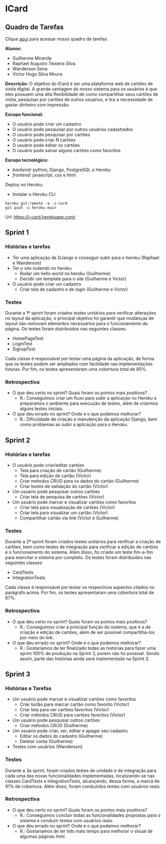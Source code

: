 # ICard

## Quadro de Tarefas
Clique [aqui](https://github.com/Maharal/ICard/projects/1) para acessar nosso quadro de tarefas

**Alunos:**
- Guilherme Miranda
- Raphael Augusto Teixeira Silva
- Wanderson Sena
- Victor Hugo Silva Moura

**Descrição:** 
O objetivo do ICard é ser uma plataforma web de cartões de visita digital. A grande vantagem do nosso sistema para os usuários é que eles possuem uma alta flexibilidade de como compartilhar seus cartões de visita, pesquisar por cartões de outros usuários, e tira a necessidade de gastar dinheiro com impressão.

**Escopo funcional:**
- O usuário pode criar um cadastro
- O usuário pode pesquisar por outros usuários cadastrados
- O usuário pode pesquisar por cartões
- O usuário pode criar N cartões
- O usuário pode editar os cartões
- O usuário pode salvar alguns cartões como favoritos

**Escopo tecnológico:**
- *backend:* python, Django, PostgreSQL e Heroku
- *frontend:* javascript, css e html

Deploy no Heroku:

- Instalar o Heroku CLI
 ```
heroku git:remote -a -i-card
git push -u heroku main
```

Url: https://i-card.herokuapp.com/

## Sprint 1

### Histórias e tarefas
- Ter uma aplicação de DJango e conseguir subir para o heroku (Raphael e Wanderson)
- Ter o site rodando no heroku
  - Rodar um hello world no heroku (Guilherme)
  - Decidir um template para o site (Guilherme e Victor)
- O usuário pode criar um cadastro
  - Criar tela de cadastro e de login (Guilherme e Victor)

### Testes
Durante a 1ª sprint foram criados testes unitários para verificar alterações no layout da aplicação, o principal objetivo foi garantir que mudanças de layout não removam elementos necessários para o funcionamento da página. Os testes foram distribuidos nas seguintes classes:

- HomePageTest
- LoginTest
- SignupTest

Cada classe é responsável por testar uma página da aplicação, de forma que os testes podem ser ampliados com facilidade nas implementações futuras. Por fim, os testes apresentaram uma cobertura total de 85%.

### Retrospectiva
- O que deu certo no sprint? Quais foram os pontos mais positivos?
  - R.: Conseguimos criar um fluxo para subir a aplicação no Heroku e preparamos o ambiente para execução de testes, além de criarmos alguns testes iniciais.
- O que deu errado no sprint? Onde e o que podemos melhorar?
  - R.: Dificuldade de criação e manutenção da aplicação Django, bem como problemas ao subir a aplicação para o Heroku.

## Sprint 2

### Histórias e tarefas
- O usuário pode criar/editar cartões
  - Tela para criação de cartão (Guilherme)
  - Tela para edição de cartão (Victor)
  - Criar métodos CRUD para os dados do cartão (Guilherme)
  - Criar testes de validação do cartão (Victor)
- Um usuário pode pesquisar outros cartões
  - Criar tela de pesquisa de cartões (Victor)
- Um usuário pode marcar e visualizar cartões como favoritos
  - Criar tela para visualização de cartões (Victor)
  - Criar tela para visualizar um cartão (Victor)
  - Compartilhar cartão via link (Victor e Guilherme)

### Testes
Durante a 2ª sprint foram criados testes unitários para verificar a criação de cartões, bem como testes de integração para verificar a edição de cartões e o funcionamento do sistema. Além disso, foi criado um teste fim-a-fim para exercitar o sistema por completo. Os testes foram distribuidos nas seguintes classes:

- CardTests
- IntegrationTests

Cada classe é responsável por testar os respectivos aspectos citados no parágrafo acima. Por fim, os testes apresentaram uma cobertura total de 87%.

### Retrospectiva
- O que deu certo no sprint? Quais foram os pontos mais positivos?
  - R.: Conseguimos criar a principal função do sistema, que é a de criação e edição de cartões, além de ser possível compartilhá-los por meio do link.
- O que deu errado no sprint? Onde e o que podemos melhorar?
  - R.: Gostaríamos de ter finalizado todas as histórias para fazer uma sprint 100% de produção na Sprint 3, porém não foi possível. Sendo assim, parte das histórias ainda será implementada na Sprint 3.

## Sprint 3

### Histórias e Tarefas
- Um usuário pode marcar e visualizar cartões como favoritos 
  -  Criar botão para marcar cartão como favorito (Victor)
  -  Criar tela para ver cartões favoritos (Victor)
  -  Criar métodos CRUD para cartões favoritos (Victor)
- Um usuário pode pesquisar outros cartões 
  -  Criar métodos CRUD (Guilherme)
- Um usuário pode criar, ver, editar e apagar seu cadastro
  -  Editar os dados do cadastro (Guilherme)
  -  Deletar conta (Guilherme)
- Testes com usuários (Wanderson)

### Testes
Durante a 3a sprint, foram criados testes de unidade e de integração para cada uma das novas funcionalidades implementadas, localizando-se nas classes CardTests e IntegrationTests, alcançando, dessa forma, a marca de 91% de cobertura. Além disso, foram conduzidos testes com usuários reais. 

### Retrospectiva
- O que deu certo no sprint? Quais foram os pontos mais positivos?
  - R.: Conseguimos concluir todas as funcionalidades propostas para o sistema e conduzir testes com usuários reais.
- O que deu errado no sprint? Onde e o que podemos melhorar?
  - R.: Gostariamos de ter tido mais tempo para melhorar o visual de algumas páginas html.
